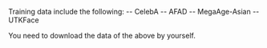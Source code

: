 Training data include the following:
-- CelebA
-- AFAD
-- MegaAge-Asian
-- UTKFace

You need to download the data of the above by yourself.
